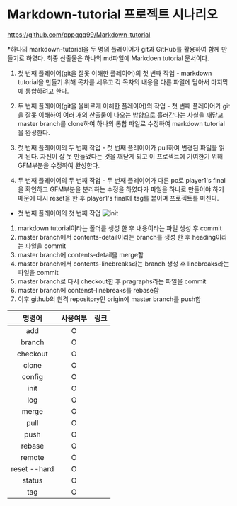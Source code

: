 # Markdown-tutorial 프로젝트 시나리오

https://github.com/pppqqq99/Markdown-tutorial

*하나의 markdown-tutorial을 두 명의 플레이어가 git과 GitHub를 활용하여 함께 만들기로 하였다. 최종 산출물은 하나의 md파일에 Markdoen tutorial 문서이다.


1. 첫 번째 플레이어(git을 잘못 이해한 플레이어)의 첫 번째 작업 - markdown tutorial을 만들기 위해 목차를 세우고 각 목차의 내용을 다른 파일에 담아서 마지막에 통합하려고 한다.

2. 두 번째 플레이어(git을 올바르게 이해한 플레이어)의 작업 - 첫 번째 플레이어가 git을 잘못 이해하여 여러 개의 산출물이 나오는 방향으로 흘러간다는 사실을 깨닫고 master branch를 clone하여 하나의 통합 파일로 수정하여 markdown tutorial을 완성한다.

3. 첫 번째 플레이어의 두 번째 작업 - 첫 번째 플레이어가 pull하여 변경된 파일을 읽게 된다. 자신이 잘 못 만들었다는 것을 깨닫게 되고 이 프로젝트에 기여한기 위해 GFM부분을 수정하여 완성한다.

4. 두 번째 플레이어의 두 번째 작업 - 두 번째 플레이어가 다른 pc로 player1's final을 확인하고 GFM부분을 분리하는 수정을 하였다가 파일을 하나로 만들어야 하기 때문에 다시 reset을 한 후 player1's final에 tag를 붙이며 프로젝트를 마친다.


* 첫 번째 플레이어의 첫 번째 작업
![init](https://user-images.githubusercontent.com/64363668/117330796-0332f080-aed1-11eb-8716-d2abe8cdab42.PNG)
1. markdown tutorial이라는 폴더를 생성 한 후 내용이라는 파일 생성 후 commit
2. master branch에서 contents-detail이라는 branch를 생성 한 후 heading이라는 파일을 commit
3. master branch에 contents-detail을 merge함
4. master branch에서 contents-linebreaks라는 branch 생성 후 linebreaks라는 파일을 commit
5. master branch로 다시 checkout한 후 pragraphs라는 파일을 commit
6. master branch에 contenst-linebreaks를 rebase함
7. 이후 github의 원격 repository인 origin에 master branch를 push함


|    명령어    |    사용여부    |              링크             |
| :---------: | :----------:   | :---------------------------: |
|  add        | O | |
|  branch | O | |
|checkout| O | |
|clone| O | |
|config| O | |
|init | O | |
|log| O | |
|merge| O | |
|pull| O| |
|push| O| |
|rebase| O | |
|remote|O| |
|reset --hard|O| |
|status| O | |
|tag| O | |
